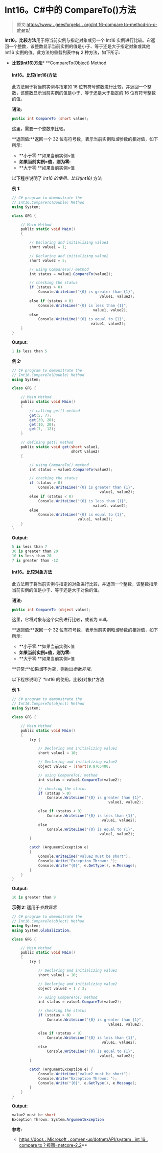 # Int16。C#中的 CompareTo()方法

> 原文:[https://www . geesforgeks . org/int 16-compare to-method-in-c-sharp/](https://www.geeksforgeeks.org/int16-compareto-method-in-c-sharp/)

**Int16。比较方法**用于将当前实例与指定对象或另一个 Int16 实例进行比较。它返回一个整数，该整数显示当前实例的值是小于、等于还是大于指定对象或其他 Int16 实例的值。此方法的重载列表中有 2 种方法，如下所示:

*   **比较(Int16)方法***   **CompareTo(Object) Method

    #### Int16。比较(Int16)方法

    此方法用于将当前实例与指定的 16 位有符号整数进行比较，并返回一个整数，该整数显示当前实例的值是小于、等于还是大于指定的 16 位有符号整数的值。

    **语法:**

    ```cs
    public int CompareTo (short value);
    ```

    这里，需要一个整数来比较。

    **返回值:**返回一个 32 位有符号数，表示当前实例和*值*参数的相对值，如下所示:

    *   **小于零:**如果当前实例<值
    *   **如果当前实例=值，则为零:**
    *   **大于零:**如果当前实例>值

    以下程序说明了 *Int16 的使用。比较(Int16)* 方法

    **例 1:**

    ```cs
    // C# program to demonstrate the
    // Int16.CompareTo(Double) Method
    using System;

    class GFG {

        // Main Method
        public static void Main()
        {

            // Declaring and initializing value1
            short value1 = 1;

            // Declaring and initializing value2
            short value2 = 5;

            // using CompareTo() method
            int status = value1.CompareTo(value2);

            // checking the status
            if (status > 0)
                Console.WriteLine("{0} is greater than {1}",
                                            value1, value2);
            else if (status < 0)
                Console.WriteLine("{0} is less than {1}",
                                         value1, value2);
            else
                Console.WriteLine("{0} is equal to {1}",
                                        value1, value2);
        }
    }
    ```

    **Output:**

    ```cs
    1 is less than 5

    ```

    **例 2:**

    ```cs
    // C# program to demonstrate the
    // Int16.CompareTo(Double) Method
    using System;

    class GFG {

        // Main Method
        public static void Main()
        {
            // calling get() method
            get(5, 7);
            get(30, 20);
            get(10, 20);
            get(7, -12);
        }

        // defining get() method
        public static void get(short value1,
                               short value2)
        {

            // using CompareTo() method
            int status = value1.CompareTo(value2);

            // checking the status
            if (status > 0)
                Console.WriteLine("{0} is greater than {1}",
                                            value1, value2);
            else if (status < 0)
                Console.WriteLine("{0} is less than {1}",
                                         value1, value2);
            else
                Console.WriteLine("{0} is equal to {1}",
                                  value1, value2);
        }
    }
    ```

    **Output:**

    ```cs
    5 is less than 7
    30 is greater than 20
    10 is less than 20
    7 is greater than -12

    ```

    #### Int16。比较对象方法

    此方法用于将当前实例与指定的对象进行比较，并返回一个整数，该整数指示当前实例的值是小于、等于还是大于对象的值。

    **语法:**

    ```cs
    public int CompareTo (object value);
    ```

    这里，它将对象与这个实例进行比较，或者为 null。

    **返回值:**返回一个 32 位有符号数，表示当前实例和*值*参数的相对值，如下所示:

    *   **小于零:**如果当前实例<值
    *   **如果当前实例=值，则为零:**
    *   **大于零:**如果当前实例>值

    **异常:**如果*值*不为空，则抛出*参数异常*。

    以下程序说明了 *Int16 的使用。比较(对象)*方法

    **例 1:**

    ```cs
    // C# program to demonstrate the
    // Int16.CompareTo(object) Method
    using System;

    class GFG {

        // Main Method
        public static void Main()
        {
            try {

                // Declaring and initializing value1
                short value1 = 10;

                // Declaring and initializing value2
                object value2 = (short)9.8765400;

                // using CompareTo() method
                int status = value1.CompareTo(value2);

                // checking the status
                if (status > 0)
                    Console.WriteLine("{0} is greater than {1}",
                                                value1, value2);

                else if (status < 0)
                    Console.WriteLine("{0} is less than {1}",
                                             value1, value2);
                else
                    Console.WriteLine("{0} is equal to {1}",
                                            value1, value2);
            }

            catch (ArgumentException e)
            {
                Console.WriteLine("value2 must be short");
                Console.Write("Exception Thrown: ");
                Console.Write("{0}", e.GetType(), e.Message);
            }
        }
    }
    ```

    **Output:**

    ```cs
    10 is greater than 9

    ```

    **示例 2:** 适用于*参数异常*

    ```cs
    // C# program to demonstrate the
    // Int16.CompareTo(object) Method
    using System;
    using System.Globalization;

    class GFG {

        // Main Method
        public static void Main()
        {
            try {

                // Declaring and initializing value1
                short value1 = 10;

                // Declaring and initializing value2
                object value2 = 1 / 3;

                // using CompareTo() method
                int status = value1.CompareTo(value2);

                // checking the status
                if (status > 0)
                    Console.WriteLine("{0} is greater than {1}",
                                                value1, value2);

                else if (status < 0)
                    Console.WriteLine("{0} is less than {1}",
                                             value1, value2);
                else
                    Console.WriteLine("{0} is equal to {1}",
                                            value1, value2);
            }

            catch (ArgumentException e) {
                Console.WriteLine("value2 must be short");
                Console.Write("Exception Thrown: ");
                Console.Write("{0}", e.GetType(), e.Message);
            }
        }
    }
    ```

    **Output:**

    ```cs
    value2 must be short
    Exception Thrown: System.ArgumentException

    ```

    **参考:**

    *   [https://docs . Microsoft . com/en-us/dotnet/API/system . int 16 . compare to？视图=netcore-2.2](https://docs.microsoft.com/en-us/dotnet/api/system.int16.compareto?view=netcore-2.2)**